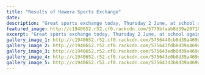 ```yaml
---
title: "Results of Hawera Sports Exchange"
date: 
description: "Great sports exchange today, Thursday 2 June, at school against Hawera High School.. photo's to follow.."
featured_image: http://c1940652.r52.cf0.rackcdn.com/5779bfaab8d39a2071000515/13335808_617123458436764_3148174644201918237_n.jpg
excerpt: "Great sports exchange today, Thursday 2 June, at school against Hawera High School."
gallery_image_1: http://c1940652.r52.cf0.rackcdn.com/5756440cb8d39a469d002464/13319954_617123891770054_1495023199003281487_n.jpg
gallery_image_2: http://c1940652.r52.cf0.rackcdn.com/575643fdb8d39a469d002462/13325645_617123508436759_8799879063945679175_n.jpg
gallery_image_3: http://c1940652.r52.cf0.rackcdn.com/575643edb8d39a469d002460/13325645_617124011770042_2825854671558171940_n.jpg
gallery_image_4: http://c1940652.r52.cf0.rackcdn.com/575643e0b8d39a469d00245e/13332860_617123958436714_5906054887968231797_n.jpg
gallery_image_5: http://c1940652.r52.cf0.rackcdn.com/575643d3b8d39a469d00245b/13332944_617123965103380_8125500274636271173_n.jpg
---
```


